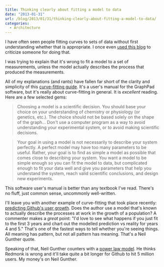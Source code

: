 ```yaml
---
title: Thinking clearly about fitting a model to data
date: "2013-01-31"
url: /blog/2013/01/31/thinking-clearly-about-fitting-a-model-to-data/
categories:
  - Architecture
---
```

I have often seen people fitting curves to sets of data without first understanding whether that is appropriate. I once even [used this blog][1] to criticize someone for doing that.

I was trying to explain that it's wrong to fit a model to a set of measurements, unless the model actually describes the process that produced the measurements.

All of my explanations (and rants) have fallen far short of the clarity and simplicity of this [curve-fitting guide][2]. It's a user's manual for the GraphPad software, but it's really about curve-fitting in general. It is *excellent* reading. Here are a few selected gems:

> Choosing a model is a scientific decision. You should base your choice on your understanding of chemistry or physiology (or genetics, etc.). The choice should not be based solely on the shape of the graph&#8230; Don't use a computer program as a way to avoid understanding your experimental system, or to avoid making scientific decisions.

> Your goal in using a model is not necessarily to describe your system perfectly. A perfect model may have too many parameters to be useful. Rather, your goal is to find as simple a model as possible that comes close to describing your system. You want a model to be simple enough so you can fit the model to data, but complicated enough to fit your data well and give you parameters that help you understand the system, reach valid scientific conclusions, and design new experiments.

This software user's manual is better than any textbook I've read. There's no fluff, just common sense, uncommonly well-written.

I'll leave you with another example of curve-fitting that took place recently: [predicting Github's user growth][3]. Does the author use a model that's known to actually describe the processes at work in the growth of a population? A commenter makes a *great* point: "I'd love to see what happens if you just fit to the first 3 years and chart out the modelled prediction vs reality for years 4 and 5." That's one of the fastest ways to tell whether you're seeing things. All meaning has pattern, but not all pattern has meaning. That's a Neil Gunther quote.

Speaking of that, Neil Gunther counters with a [power law model][4]. He thinks Redmonk is wrong and it'll take quite a bit longer for Github to hit 5 million users. My money's on Neil Gunther.

 [1]: /blog/2011/01/15/sleep-while-you-can-because-it-wont-last-long/ "Sleep while you can, because it won’t last long"
 [2]: http://graphpad.com/guides/prism/6/curve-fitting/
 [3]: http://redmonk.com/dberkholz/2013/01/21/github-will-hit-5-million-users-within-a-year/
 [4]: https://groups.google.com/d/topic/guerrilla-capacity-planning/Hd9SQy654c4/discussion
